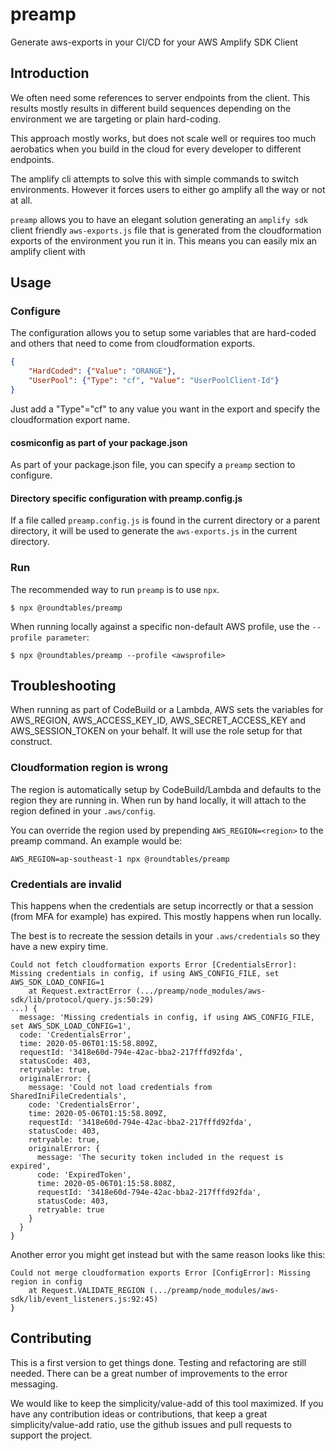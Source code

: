 # preamp

Generate aws-exports in your CI/CD for your AWS Amplify SDK Client

## Introduction

We often need some references to server endpoints from the client. This results mostly results in different build sequences depending on the environment we are targeting or plain hard-coding.

This approach mostly works, but does not scale well or requires too much aerobatics when you build in the cloud for every developer to different endpoints.

The amplify cli attempts to solve this with simple commands to switch environments. However it forces users to either go amplify all the way or not at all.

`preamp` allows you to have an elegant solution generating an `amplify sdk` client friendly `aws-exports.js` file that is generated from the cloudformation exports of the environment you run it in. This means you can easily mix an amplify client with 

## Usage

### Configure

The configuration allows you to setup some variables that are hard-coded and others that need to come from cloudformation exports.

```json
{
    "HardCoded": {"Value": "ORANGE"},
    "UserPool": {"Type": "cf", "Value": "UserPoolClient-Id"}
}
```

Just add a "Type"="cf" to any value you want in the export and specify the cloudformation export name.

#### cosmiconfig as part of your package.json

As part of your package.json file, you can specify a `preamp` section to configure.

#### Directory specific configuration with preamp.config.js

If a file called `preamp.config.js` is found in the current directory or a parent directory, it will be used to generate the `aws-exports.js` in the current directory.

### Run

The recommended way to run `preamp` is to use `npx`.

```shell
$ npx @roundtables/preamp
```

When running locally against a specific non-default AWS profile, use the `--profile parameter`:

```shell
$ npx @roundtables/preamp --profile <awsprofile>
```

## Troubleshooting

When running as part of CodeBuild or a Lambda, AWS sets the variables for AWS_REGION, AWS_ACCESS_KEY_ID, AWS_SECRET_ACCESS_KEY and AWS_SESSION_TOKEN on your behalf. It will use the role setup for that construct.

### Cloudformation region is wrong

The region is automatically setup by CodeBuild/Lambda and defaults to the region they are running in. When run by hand locally, it will attach to the region defined in your `.aws/config`. 

You can override the region used by prepending `AWS_REGION=<region>` to the preamp command. An example would be:

```shell
AWS_REGION=ap-southeast-1 npx @roundtables/preamp
```

### Credentials are invalid

This happens when the credentials are setup incorrectly or that a session (from MFA for example) has expired. This mostly happens when run locally.

The best is to recreate the session details in your `.aws/credentials` so they have a new expiry time.

```output
Could not fetch cloudformation exports Error [CredentialsError]: Missing credentials in config, if using AWS_CONFIG_FILE, set AWS_SDK_LOAD_CONFIG=1
    at Request.extractError (.../preamp/node_modules/aws-sdk/lib/protocol/query.js:50:29)
...) {
  message: 'Missing credentials in config, if using AWS_CONFIG_FILE, set AWS_SDK_LOAD_CONFIG=1',
  code: 'CredentialsError',
  time: 2020-05-06T01:15:58.809Z,
  requestId: '3418e60d-794e-42ac-bba2-217fffd92fda',
  statusCode: 403,
  retryable: true,
  originalError: {
    message: 'Could not load credentials from SharedIniFileCredentials',
    code: 'CredentialsError',
    time: 2020-05-06T01:15:58.809Z,
    requestId: '3418e60d-794e-42ac-bba2-217fffd92fda',
    statusCode: 403,
    retryable: true,
    originalError: {
      message: 'The security token included in the request is expired',
      code: 'ExpiredToken',
      time: 2020-05-06T01:15:58.808Z,
      requestId: '3418e60d-794e-42ac-bba2-217fffd92fda',
      statusCode: 403,
      retryable: true
    }
  }
}
```

Another error you might get instead but with the same reason looks like this:

```
Could not merge cloudformation exports Error [ConfigError]: Missing region in config
    at Request.VALIDATE_REGION (.../preamp/node_modules/aws-sdk/lib/event_listeners.js:92:45)
}
```

## Contributing

This is a first version to get things done. Testing and refactoring are still needed. There can be a great number of improvements to the error messaging.

We would like to keep the simplicity/value-add of this tool maximized. If you have any contribution ideas or contributions, that keep a great simplicity/value-add ratio, use the github issues and pull requests to support the project.
